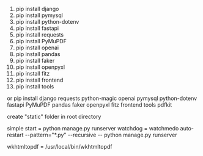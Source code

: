 1. pip install django
2. pip install pymysql
3. pip install python-dotenv
4. pip install fastapi
5. pip install requests
6. pip install PyMuPDF
7. pip install openai
8. pip install pandas
9. pip install faker
10. pip install openpyxl
11. pip install fitz
12. pip install frontend
13. pip install tools

or 
pip install django requests python-magic openai pymysql python-dotenv fastapi PyMuPDF pandas faker openpyxl fitz frontend tools pdfkit



create "static" folder in root directory

simple start = python manage.py runserver
watchdog = watchmedo auto-restart --pattern="*.py" --recursive -- python manage.py runserver

wkhtmltopdf = /usr/local/bin/wkhtmltopdf